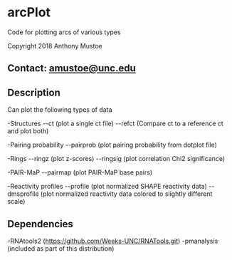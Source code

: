 # arcPlot
Code for plotting arcs of various types

Copyright 2018 Anthony Mustoe

Contact: amustoe@unc.edu
-------------------------

Description
-----------
Can plot the following types of data

-Structures
    --ct (plot a single ct file)
    --refct (Compare ct to a reference ct and plot both)

-Pairing probability
    --pairprob (plot pairing probability from dotplot file)

-Rings
    --ringz (plot z-scores)
    --ringsig (plot correlation Chi2 significance)

-PAIR-MaP
    --pairmap (plot PAIR-MaP base pairs)

-Reactivity profiles
    --profile (plot normalized SHAPE reactivity data)
    --dmsprofile (plot normalized reactivity data colored to slightly different scale)

Dependencies
------------
-RNAtools2 (https://github.com/Weeks-UNC/RNATools.git)
-pmanalysis (included as part of this distribution)

